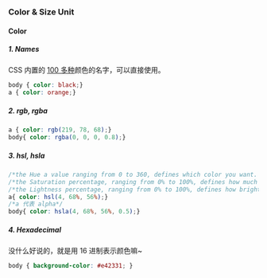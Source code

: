 ### Color & Size Unit

#### Color
##### 1. Names
CSS 内置的 [100 多种](https://developer.mozilla.org/en-US/docs/Web/CSS/color_value)颜色的名字，可以直接使用。

```css
body { color: black;}
a { color: orange;}
```

##### 2. rgb, rgba

```css
a { color: rgb(219, 78, 68);}
body{ color: rgba(0, 0, 0, 0.8);}
```

##### 3. hsl, hsla

```css
/*the Hue a value ranging from 0 to 360, defines which color you want. 颜色*/
/*the Saturation percentage, ranging from 0% to 100%, defines how much of that color you want. 饱和度*/
/*the Lightness percentage, ranging from 0% to 100%, defines how bright you want that color to be. 亮度*/
a{ color: hsl(4, 68%, 56%);}
/*a 代表 alpha*/
body{ color: hsla(4, 68%, 56%, 0.5);}
```

##### 4. Hexadecimal
没什么好说的，就是用 16 进制表示颜色嘛~

```css
body { background-color: #e42331; }
```
